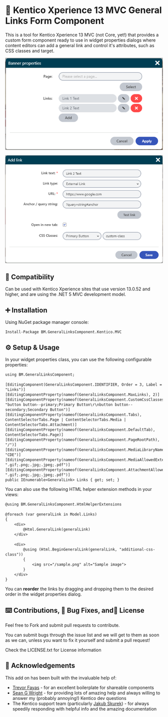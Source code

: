 # 🔗 Kentico Xperience 13 MVC General Links Form Component

This is a tool for Kentico Xperience 13 MVC (not Core, yet!) that provides a custom form component ready to use in widget properties dialogs where content editors can add a general link and control it's attributes, such as CSS classes and target.

![enter image description here](https://raw.githubusercontent.com/BenMurphyUK/BM.GeneralLinksComponent/master/assets/widgetproperties.png)

![enter image description here](https://raw.githubusercontent.com/BenMurphyUK/BM.GeneralLinksComponent/master/assets/modaldialog.png)

## 🧩 Compatibility

Can be used with Kentico Xperience sites that use version 13.0.52 and higher, and are using the .NET 5 MVC development model.

## ➕ Installation

Using NuGet package manager console: 

    Install-Package BM.GeneralLinksComponent.Kentico.MVC

## ⚙️ Setup & Usage

In your widget properties class, you can use the following configurable properties:

    using BM.GeneralLinksComponent;
    
    [EditingComponent(GeneralLinksComponent.IDENTIFIER, Order = 3, Label = "Links")]
    [EditingComponentProperty(nameof(GeneralLinksComponent.MaxLinks), 2)]
    [EditingComponentProperty(nameof(GeneralLinksComponent.CustomCssClasses), "button button--primary;Primary Button\r\nbutton button--secondary;Secondary Button")]
    [EditingComponentProperty(nameof(GeneralLinksComponent.Tabs), ContentSelectorTabs.Page | ContentSelectorTabs.Media | ContentSelectorTabs.Attachment)]
    [EditingComponentProperty(nameof(GeneralLinksComponent.DefaultTab), ContentSelectorTabs.Page)]
    [EditingComponentProperty(nameof(GeneralLinksComponent.PageRootPath), "/")]
    [EditingComponentProperty(nameof(GeneralLinksComponent.MediaLibraryName), "CDE")]
    [EditingComponentProperty(nameof(GeneralLinksComponent.MediaAllowedExtensions), ".gif;.png;.jpg;.jpeg;.pdf")]
    [EditingComponentProperty(nameof(GeneralLinksComponent.AttachmentAllowedExtensions), ".gif;.png;.jpg;.jpeg;.pdf")]
    public IEnumerable<GeneralLink> Links { get; set; }

You can also use the following HTML helper extension methods in your views:

    @using BM.GeneralLinksComponent.HtmlHelperExtensions    

    @foreach (var generalLink in Model.Links)
    {
        <div>
            @Html.GeneralLink(generalLink)
        </div>

        <div>
            @using (Html.BeginGeneralLink(generalLink, "additional-css-class"))
            {
                <img src="/sample.png" alt="Sample image">
            }
        </div>
    }

You can **reorder** the links by dragging and dropping them to the desired order in the widget properties dialog. 

## ⌨️ Contributions, 🐛 Bug Fixes, and📜 License

Feel free to Fork and submit pull requests to contribute.

You can submit bugs through the issue list and we will get to them as soon as we can, unless you want to fix it yourself and submit a pull request!

Check the LICENSE.txt for License information

## 🙏 Acknowledgements

This add on has been built with the invaluable help of:

 - [Trevor Fayas](https://github.com/KenticoDevTrev) - for an excellent boilerplate for shareable components
 - [Sean G Wright](https://github.com/seangwright) - for providing lots of amazing help and always willing to answer my (probably annoying!) Kentico dev questions
 - The Kentico support team (particularly [Jakub Skurek](https://github.com/skurekjakub)) - for always speedily responding with helpful info and the amazing documentation